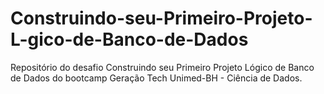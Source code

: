 # Construindo-seu-Primeiro-Projeto-L-gico-de-Banco-de-Dados
Repositório do desafio  Construindo seu Primeiro Projeto Lógico de Banco de Dados do bootcamp Geração Tech Unimed-BH - Ciência de Dados.
